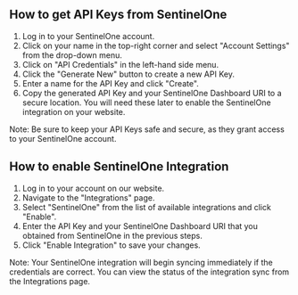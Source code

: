 ## How to get API Keys from SentinelOne

1. Log in to your SentinelOne account.
2. Click on your name in the top-right corner and select "Account Settings" from the drop-down menu.
3. Click on "API Credentials" in the left-hand side menu.
4. Click the "Generate New" button to create a new API Key.
5. Enter a name for the API Key and click "Create".
6. Copy the generated API Key and your SentinelOne Dashboard URI to a secure location. You will need these later to enable the SentinelOne integration on your website.

Note: Be sure to keep your API Keys safe and secure, as they grant access to your SentinelOne account.

## How to enable SentinelOne Integration

1. Log in to your account on our website.
2. Navigate to the "Integrations" page.
3. Select "SentinelOne" from the list of available integrations and click "Enable".
4. Enter the API Key and your SentinelOne Dashboard URI that you obtained from SentinelOne in the previous steps.
5. Click "Enable Integration" to save your changes.

Note: Your SentinelOne integration will begin syncing immediately if the credentials are correct. You can view the status of the integration sync from the Integrations page.
